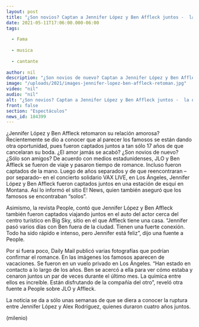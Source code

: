 ```yaml
---
layout: post
title: "¿Son novios? Captan a Jennifer López y Ben Affleck juntos -  la química es increíble"
date: 2021-05-11T17:06:00.000-06:00
tags:
  
  - Fama
  
  - musica
  
  - cantante
  
author: nil
description: "¿Son novios de nuevo? Captan a Jennifer López y Ben Affleck juntos, a 17 años después de se separaran. "
image: "/uploads/2021/images-jennifer-lopez-ben-affleck-retoman.jpg"
video: "nil"
audio: "nil"
alt: "¿Son novios? Captan a Jennifer López y Ben Affleck juntos -  la química es increíble"
front: false
section: "Espectáculos"
news_id: 184399
---
```


¿Jennifer López y Ben Affleck retomaron su relación amorosa? Recientemente se dio a conocer que al parecer los famosos se están dando otra oportunidad, pues fueron captados juntos a tan sólo 17 años de que cancelaran su boda. ¿El amor jamás se acabó? ¿Son novios de nuevo? ¿Sólo son amigos? De acuerdo con medios estadunidenses, JLO y Ben Affleck se fueron de viaje y pasaron tiempo de romance. Incluso fueron captados de la mano. Luego de años separados y de que reencontraran –por separado– en el concierto solidario VAX LIVE, en Los Ángeles, Jennifer López y Ben Affleck fueron captados juntos en una estación de esquí en Montana. Así lo informó el sitio E! News, quien también aseguró que los famosos se encontraban “solos”. 

Asimismo, la revista People, contó que Jennifer López y Ben Affleck también fueron captados viajando juntos en el auto del actor cerca del centro turístico en Big Sky, sitio en el que Affleck tiene una casa. “Jennifer pasó varios días con Ben fuera de la ciudad. Tienen una fuerte conexión. Todo ha sido rápido e intenso, pero Jennifer está feliz”, dijo una fuente a People. 

Por si fuera poco, Daily Mail publicó varias fotografías que podrían confirmar el romance. En las imágenes los famosos aparecen de vacaciones. Se fueron en un vuelo privado en Los Ángeles. “Han estado en contacto a lo largo de los años. Ben se acercó a ella para ver cómo estaba y cenaron juntos un par de veces durante el último mes. La química entre ellos es increíble. Están disfrutando de la compañía del otro”, reveló otra fuente a People sobre JLO y Affleck. 

La noticia se da a sólo unas semanas de que se diera a conocer la ruptura entre Jennifer López y Alex Rodríguez, quienes duraron cuatro años juntos. 

(milenio)